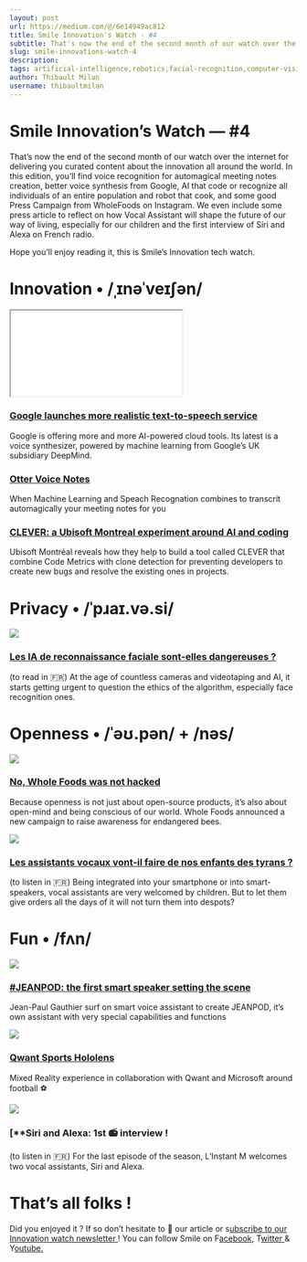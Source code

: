 ```yaml
---
layout: post
url: https://medium.com/@/6e14949ac812
title: Smile Innovation's Watch - #4
subtitle: That's now the end of the second month of our watch over the internet for delivering you curated content about the innovation
slug: smile-innovations-watch-4
description: 
tags: artificial-intelligence,robotics,facial-recognition,computer-vision,voice-assistant
author: Thibault Milan
username: thibaultmilan
---
```


# Smile Innovation’s Watch — #4

That’s now the end of the second month of our watch over the internet for delivering you curated content about the innovation all around the world. In this edition, you’ll find voice recognition for automagical meeting notes creation, better voice synthesis from Google, AI that code or recognize all individuals of an entire population and robot that cook, and some good Press Campaign from WholeFoods on Instagram. We even include some press article to reflect on how Vocal Assistant will shape the future of our way of living, especially for our children and the first interview of Siri and Alexa on French radio.

Hope you’ll enjoy reading it, this is Smile’s Innovation tech watch.

# Innovation • /ˌɪnəˈveɪʃən/

<iframe src="/assets/images/posts/a21a5512321909a02964ee041aae21b3.html"></iframe>

### [Google launches more realistic text-to-speech service](https://www.theverge.com/2018/3/27/17167200/google-ai-speech-tts-cloud-deepmind-wavenet?utm_campaign=Revue%20newsletter&utm_medium=Newsletter&utm_source=Smile%20Innovation%27s%20Watch)

Google is offering more and more AI-powered cloud tools. Its latest is a voice synthesizer, powered by machine learning from Google’s UK subsidiary DeepMind.

### [Otter Voice Notes](https://otter.ai/login?utm_campaign=Revue%20newsletter&utm_medium=Newsletter&utm_source=Smile%20Innovation%27s%20Watch)

When Machine Learning and Speach Recognation combines to transcrit automagically your meeting notes for you

### [CLEVER: a Ubisoft Montreal experiment around AI and coding](http://montreal.ubisoft.com/en/clever-combining-code-metrics-with-clone-detection-for-just-in-time-fault-prevention-and-resolution-in-large-industrial-projects-2/?utm_campaign=Revue%20newsletter&utm_medium=Newsletter&utm_source=Smile%20Innovation%27s%20Watch)

Ubisoft Montréal reveals how they help to build a tool called CLEVER that combine Code Metrics with clone detection for preventing developers to create new bugs and resolve the existing ones in projects.

# Privacy • /ˈpɹaɪ.və.si/

![](/assets/images/posts/0*WVVRdNWk_HS-9qgl)

### [**Les IA de reconnaissance faciale sont-elles dangereuses ?**](https://siecledigital.fr/2018/06/28/les-ia-de-reconnaissance-faciale-sont-elles-dangereuses/?cn-reloaded=1&utm_campaign=Revue%20newsletter&utm_medium=Newsletter&utm_source=Smile%20Innovation%27s%20Watch)

(to read in 🇫🇷) At the age of countless cameras and videotaping and AI, it starts getting urgent to question the ethics of the algorithm, especially face recognition ones.

# Openness • /ˈəʊ.pən/ + /nəs/

![](/assets/images/posts/0*juvzF4OT5g_8bckJ)

### [**No, Whole Foods was not hacked**](https://www.fastcompany.com/40587635/no-whole-foods-was-not-hacked-heres-why-its-instagram-was-scrubbed?utm_campaign=Revue%20newsletter&utm_medium=Newsletter&utm_source=Smile%20Innovation%27s%20Watch)

Because openness is not just about open-source products, it’s also about open-mind and being conscious of our world. Whole Foods announced a new campaign to raise awareness for endangered bees.

![](/assets/images/posts/0*TezolTqSqZkle_dG)

### [**Les assistants vocaux vont-il faire de nos enfants des tyrans ?**](https://www.franceinter.fr/emissions/c-est-deja-demain/c-est-deja-demain-04-juillet-2018?utm_campaign=Revue%20newsletter&utm_medium=Newsletter&utm_source=Smile%20Innovation%27s%20Watch)

(to listen in 🇫🇷) Being integrated into your smartphone or into smart-speakers, vocal assistants are very welcomed by children. But to let them give orders all the days of it will not turn them into despots?

# Fun • /fʌn/

![](/assets/images/posts/0*vRODry44ZLygHl9T)

### [**#JEANPOD: the first smart speaker setting the scene**](https://twitter.com/JPGaultier/status/1010930554219433992?utm_campaign=Revue%20newsletter&utm_medium=Newsletter&utm_source=Smile%20Innovation%27s%20Watch)

Jean-Paul Gauthier surf on smart voice assistant to create JEANPOD, it’s own assistant with very special capabilities and functions

![](/assets/images/posts/0*bw5g8y_l9-yvlJw_)

### [**Qwant Sports Hololens**](https://index.studio/work/qwant-sports-hololens?utm_campaign=Revue%20newsletter&utm_medium=Newsletter&utm_source=Smile%20Innovation%27s%20Watch)

Mixed Reality experience in collaboration with Qwant and Microsoft around football ⚽️

![](/assets/images/posts/0*U-2cUy-qKrzB46Rv)

### [**Siri and Alexa: 1st 📻 interview !

(to listen in 🇫🇷) For the last episode of the season, L’Instant M welcomes two vocal assistants, Siri and Alexa.

# That’s all folks !

Did you enjoyed it ? If so don’t hesitate to 👏 our article or s[ubscribe to our Innovation watch newsletter ](https://www.getrevue.co/profile/smileinnovation)!
You can follow Smile on F[acebook,](https://www.facebook.com/smileopensource) T[witter ](https://www.twitter.com/GroupeSmile)& Y[outube.](http://www.youtube.com/user/SmileOpenSource)


